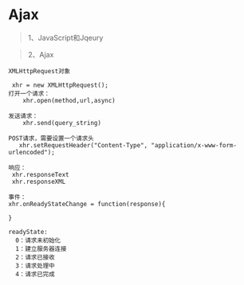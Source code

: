 # Ajax
>1、JavaScript和Jqeury


>2、Ajax

    
    XMLHttpRequest对象
     
     xhr = new XMLHttpRequest();
    打开一个请求：
        xhr.open(method,url,async)
    
    发送请求：
        xhr.send(query_string)
    
    POST请求，需要设置一个请求头
       xhr.setRequestHeader("Content-Type", "application/x-www-form-urlencoded");

    响应：
     xhr.responseText
     xhr.responseXML
     
    事件：
    xhr.onReadyStateChange = function(response){
       
    }
     
    readyState:
      0：请求未初始化
      1：建立服务器连接
      2：请求已接收
      3：请求处理中
      4：请求已完成